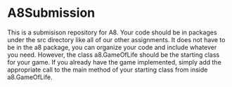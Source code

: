 # A8Submission

This is a submisison repository for A8. Your code should be in packages under the src directory like all of our other assignments. It does not have to be in the a8 package, you can organize your code and include whatever you need. However, the class a8.GameOfLife should be the starting class for your game. If you already have the game implemented, simply add the appropriate call to the main method of your starting class from inside a8.GameOfLife. 

